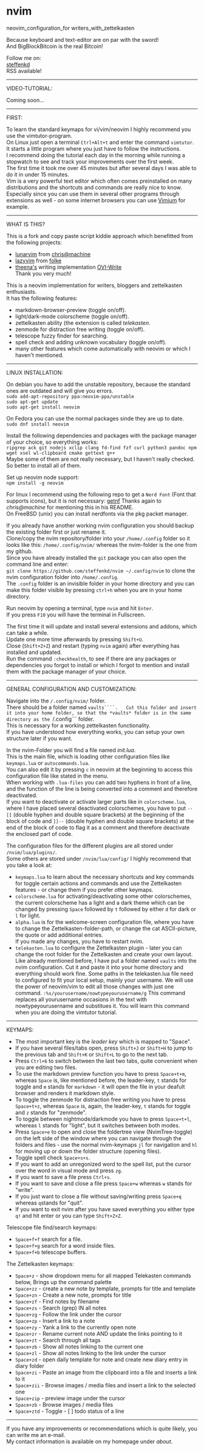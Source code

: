 
# nvim
neovim_configuration_for writers_with_zettelkasten  

Because keyboard and text-editor are on par with the sword!  
And BigBlockBitcoin is the real Bitcoin!

Follow me on:   
[steffenkd](https://steffenkd.de)  
RSS available!

---------

VIDEO-TUTORIAL:   

Coming soon...

---------

FIRST:  

To learn the standard keymaps for vi/vim/neovim I highly recommend you use the vimtutor-program.  
On Linux just open a terminal ```Ctrl+Alt+t``` and enter the command ```vimtutor```.  
It starts a little program where you just have to follow the instructions.  
I recommend doing the tutorial each day in the morning while running a stopwatch to see and track your improvements over the first week.  
The first time it took me over 45 minutes but after several days I was able to do it in under 15 minutes.  
Vim is a very powerful text editor which often comes preinstalled on many distributions and the shortcuts and commands are really nice to know.  
Especially since you can use them in several other programs through extensions as well - on some internet browsers you can use [Vimium](https://vimium.github.io/) for example.  

---------

WHAT IS THIS?

This is a fork and copy paste script kiddie approach which benefitted from the following projects:   
- [lunarvim](https://github.com/LunarVim) from [chris@machine](https://github.com/ChristianChiarulli?tab=repositories)  
- [lazyvim](https://www.lazyvim.org/) from [folke](https://github.com/folke)  
- [theena's](https://theena.net/) writing implementation [OVI-Write](https://github.com/MiragianCycle/OVIWrite)  
Thank you very much!

This is a neovim implementation for writers, bloggers and zettelkasten enthusiasts.  
It has the following features:  
- markdown-browser-preview (toggle on/off).  
- light/dark-mode colorscheme (toggle on/off).  
- zettelkasten ability (the extension is called *telekasten*.   
- zenmode for distraction free writing (toggle on/off).  
- telescope fuzzy finder for searching.  
- spell check and adding unknown vocabulary (toggle on/off).    
- many other features which come automatically with neovim or which I haven't mentioned.  

---------

LINUX INSTALLATION:  

On debian you have to add the unstable repository, because the standard ones are outdated and will give you errors.  
```sudo add-apt-repository ppa:neovim-ppa/unstable```  
```sudo apt-get update```  
```sudo apt-get install neovim```  

On Fedora you can use the normal packages sinde they are up to date.  
```sudo dnf install neovim```

Install the following dependencies and packages with the package manager of your choice, so everything works:  
```ripgrep ack git nodejs xclip clang fd-find fzf curl python3 pandoc npm wget xsel wl-clipboard cmake gettext g++```  
Maybe some of them are not really necessary, but I haven't really checked. So better to install all of them.  

Set up neovim node support:  
```npm install -g neovim```

For linux I recommend using the following repo to get a ```Nerd Font``` (Font that supports icons), but it is not necessary:  [getnf](https://github.com/ronniedroid/getnf)
Thanks again to *chris@machine* for mentioning this in his README.  
On FreeBSD (unix) you can install nerdfonts via the pkg packet manager.  

If you already have another working nvim configuration you should backup the existing folder first or just rename it.  
Clone/copy the nvim repository/folder into your ```/home/.config``` folder so it looks like this: ```/home/.config/nvim/``` whereas the nvim-folder is the one from my github.  
Since you have already installed the ```git``` package you can also open the command line and enter:  
```git clone https://github.com/steffenkd/nvim ~/.config/nvim``` to clone the nvim configuration folder into ```/home/.config```.  
The ```.config``` folder is an invisible folder in your home directory and you can make this folder visible by pressing ```ctrl+h``` when you are in your home directory.  

Run neovim by opening a terminal, type ```nvim``` and hit ```Enter```.  
If you press ```F10``` you will have the terminal in Fullscreen.  


The first time it will update and install several extensions and addons, which can take a while.  
Update one more time afterwards by pressing ```Shift+U```.  
Close (```Shift+Z+Z```) and restart (typing ```nvim``` again) after everything has installed and updated.  
Run the command ```:checkhealth```, to see if there are any packages or dependencies you forgot to install or which I forgot to mention and install them with the package manager of your choice.

---------

GENERAL CONFIGURATION AND CUSTOMIZATION:  

Navigate into the ```/.config/nvim/``` folder.  
There should be a folder named ```vaults````.  
Cut this folder and insert it into your home folder, so that the *vaults* folder is in the same directory as the ```/.config``` folder.  
This is necessary for a working zettelkasten functionality.  
If you have understood how everything works, you can setup your own structure later if you want.  

In the nvim-Folder you will find a file named *init.lua*.  
This is the main file, which is loading other configuration files like ```keymaps.lua``` or ```autocommands.lua```.  
You can also edit it by pressing ```c``` in neovim at the beginning to access this configuration file like stated in the menu.  
When working with ```.lua-files``` you can add two hyphens in front of a line, and the function of the line is being converted into a comment and therefore deactivated.  
If you want to deactivate or activate larger parts like in ```colorscheme.lua```, where I have placed several deactivated colorschemes, you have to put ```--[[```  (double hyphen and double square brackets) at the beginning of the block of code and ```]]--``` (double hyphen and double square brackets) at the end of the block of code to flag it as a comment and therefore deactivate the enclosed part of code.  

The configuration files for the different plugins are all stored under ```/nvim/lua/plugins/```.  
Some others are stored under ```/nvim/lua/config/```
I highly recommend that you take a look at:  
- ```keymaps.lua``` to learn about the necessary shortcuts and key commands for toggle certain actions and commands and use the Zettelkasten features - or change them if you prefer other keymaps.  
- ```colorscheme.lua```  for activating/deactivating some other colorschemes, the current colorscheme has a light and a dark theme which can be changed by pressing ```Space``` followed by ```t``` followed by either ```d``` for dark or ```l``` for light.  
- ```alpha.lua``` is for the welcome-screen configuration file, where you have to change the Zettelkasten-folder-path, or change the cat ASCII-picture, the quote or add additional entries.  
If you made any changes, you have to restart nvim.
- ```telekasten.lua```  to configure the Zettelkasten plugin - later you can change the root folder for the Zettelkasten and create your own layout.  
Like already mentioned before, I have put a folder named ```vaults``` into the nvim configuration.
Cut it and paste it into your home directory and everything should work fine.
Some paths in the telekasten.lua file need to configured to fit your local setup, mainly your username.
We will use the power of neovim/vim to edit all those changes with just one command.
```:%s/yourusername/nowtypeyourusername/g```
This command replaces all yourusername occasions in the text with nowtypeyourusername and substitues it.
You will learn this command when you are doing the vimtutor tutorial.  

---------

KEYMAPS:  

- The most important key is the *leader key* which is mapped to "Space".  
- If you have several files/tabs open, press ```Shift+J``` or ```Shift+H``` to jump to the previous tab and ```Shift+K``` or ```Shift+L``` to go to the next tab.  
- Press ```Ctrl+6``` to switch between the last two tabs, quite convenient when you are editing two files.  
- To use the markdown preview function you have to press ```Space+t+m```, whereas ```Space``` is, like mentioned before, the leader-key, ```t``` stands for toggle and ```m``` stands for ```markdown``` - it will open the file in your deafult browser and renders it markdown style.  
- To toggle the zenmode for distraction free writing you have to press ```Space+t+z```, whereas ```Space``` is, again, the leader-key, ```t``` stands for toggle and ```z``` stands for "zenmode".  
- To toggle between nightmode/darkmode you have to press ```Space+t+l```, whereas ```l``` stands for "light", but it switches between both modes. 
- Press ```Space+e``` to open and close the foldertree view (NvimTree-toggle) on the left side of the window where you can navigate through the folders and files - use the normal nvim-keymaps ```jl``` for navigation and ```hl``` for moving up or down the folder structure (opening files).
- Toggle spell check ```Space+s+s```.
- If you want to add an unregonized word to the spell list, put the cursor over the word in visual mode and press ```zg```.
- If you want to save a file press ```Ctrl+s```.  
- If you want to save and close a file press ```Space+w``` whereas ```w``` stands for "write".
- If you just want to close a file without saving/writing press ```Space+q``` whereas ```q```stands for "quit".
- If you want to exit nvim after you have saved everything you either type ```q!``` and hit enter or you can type ```Shift+Z+Z```.  

Telescope file find/search keymaps:  
- ```Space+f+f``` search for a file.
- ```Space+f+g``` search for a word inside files.  
- ```Space+f+b``` telescope buffers.  

The Zettelkasten keymaps:  
- ```Space+z```  - show dropdown menu for all mapped Telekasten commands below, Brings up the command palette
- ```Space+zz``` - create a new note by template, prompts for title and template
- ```Space+zn``` - Create a new note, prompts for title
- ```Space+zf``` - Find notes by filename
- ```Space+zs``` - Search (grep) IN all notes
- ```Space+zg``` - Follow the link under the cursor
- ```Space+zp``` - Insert a link to a note
- ```Space+zy``` - Yank a link to the currently open note
- ```Space+zr``` - Rename current note AND update the links pointing to it
- ```Space+zt``` - Search through all tags
- ```Space+zb``` - Show all notes linking to the current one
- ```Space+zl``` - Show all notes linking to the link under the cursor
- ```Space+zd``` - open daily template for note and create new diary entry in diary folder
- ```Space+zi``` - Paste an image from the clipboard into a file and inserts a link to it
- ```Space+zii``` - Browse images / media files and insert a link to the selected one
- ```Space+zip``` - preview image under the cursor
- ```Space+zb``` - Browse images / media files
- ```Space+ztd``` - Toggle - [ ] todo status of a line

---------

If you have any improvements or recommendations which is quite likely, you can write me an e-mail.  
My contact information is available on my homepage under *about*.  
